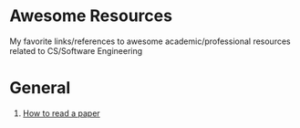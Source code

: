 # Awesome Resources
My favorite links/references to awesome academic/professional resources related to CS/Software Engineering

# General
1. [How to read a paper](https://web.stanford.edu/class/cs245/readings/how-to-read-a-paper.pdf)
